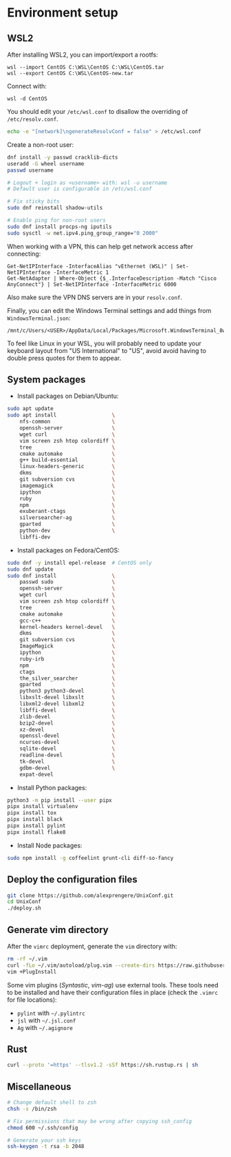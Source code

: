 Environment setup
=================

WSL2
----

After installing WSL2, you can import/export a rootfs:

```
wsl --import CentOS C:\WSL\CentOS C:\WSL\CentOS.tar
wsl --export CentOS C:\WSL\CentOS-new.tar
```

Connect with:

```
wsl -d CentOS
```

You should edit your `/etc/wsl.conf` to disallow the overriding of `/etc/resolv.conf`.

```bash
echo -e "[network]\ngenerateResolvConf = false" > /etc/wsl.conf
```

Create a non-root user:

```bash
dnf install -y passwd cracklib-dicts
useradd -G wheel username
passwd username

# Logout + login as <username> with: wsl -u username
# Default user is configurable in /etc/wsl.conf

# Fix sticky bits
sudo dnf reinstall shadow-utils

# Enable ping for non-root users
sudo dnf install procps-ng iputils
sudo sysctl -w net.ipv4.ping_group_range="0 2000"
```

When working with a VPN, this can help get network access after connecting:

```
Get-NetIPInterface -InterfaceAlias "vEthernet (WSL)" | Set-NetIPInterface -InterfaceMetric 1
Get-NetAdapter | Where-Object {$_.InterfaceDescription -Match "Cisco AnyConnect"} | Set-NetIPInterface -InterfaceMetric 6000
```

Also make sure the VPN DNS servers are in your `resolv.conf`.

Finally, you can edit the Windows Terminal settings and add things from `WindowsTerminal.json`:

```
/mnt/c/Users/<USER>/AppData/Local/Packages/Microsoft.WindowsTerminal_8wekyb3d8bbwe/LocalState/settings.json
```

To feel like Linux in your WSL, you will probably need to update your keyboard layout from "US International" to "US", avoid avoid having to double press quotes for them to appear.

System packages
---------------

* Install packages on Debian/Ubuntu:

```bash
sudo apt update
sudo apt install                  \
    nfs-common                    \
    openssh-server                \
    wget curl                     \
    vim screen zsh htop colordiff \
    tree                          \
    cmake automake                \
    g++ build-essential           \
    linux-headers-generic         \
    dkms                          \
    git subversion cvs            \
    imagemagick                   \
    ipython                       \
    ruby                          \
    npm                           \
    exuberant-ctags               \
    silversearcher-ag             \
    gparted                       \
    python-dev                    \
    libffi-dev
```

* Install packages on Fedora/CentOS:

```bash
sudo dnf -y install epel-release  # CentOS only
sudo dnf update
sudo dnf install                  \
    passwd sudo                   \
    openssh-server                \
    wget curl                     \
    vim screen zsh htop colordiff \
    tree                          \
    cmake automake                \
    gcc-c++                       \
    kernel-headers kernel-devel   \
    dkms                          \
    git subversion cvs            \
    ImageMagick                   \
    ipython                       \
    ruby-irb                      \
    npm                           \
    ctags                         \
    the_silver_searcher           \
    gparted                       \
    python3 python3-devel         \
    libxslt-devel libxslt         \
    libxml2-devel libxml2         \
    libffi-devel                  \
    zlib-devel                    \
    bzip2-devel                   \
    xz-devel                      \
    openssl-devel                 \
    ncurses-devel                 \
    sqlite-devel                  \
    readline-devel                \
    tk-devel                      \
    gdbm-devel                    \
    expat-devel
```

* Install Python packages:

```bash
python3 -m pip install --user pipx
pipx install virtualenv
pipx install tox
pipx install black
pipx install pylint
pipx install flake8
```
* Install Node packages:

```bash
sudo npm install -g coffeelint grunt-cli diff-so-fancy
```

Deploy the configuration files
------------------------------

```bash
git clone https://github.com/alexprengere/UnixConf.git
cd UnixConf
./deploy.sh
```

Generate vim directory
----------------------

After the `vimrc` deployment, generate the `vim` directory with:

```bash
rm -rf ~/.vim
curl -fLo ~/.vim/autoload/plug.vim --create-dirs https://raw.githubusercontent.com/junegunn/vim-plug/master/plug.vim
vim +PlugInstall
```
Some vim plugins (*Syntastic*, *vim-ag*) use external tools. These tools need to be installed and have their configuration files in place (check the `.vimrc` for file locations):
* `pylint` with `~/.pylintrc`
* `jsl` with `~/.jsl.conf`
* `Ag` with `~/.agignore`

Rust
----

```bash
curl --proto '=https' --tlsv1.2 -sSf https://sh.rustup.rs | sh
```

Miscellaneous
-------------

```bash
# Change default shell to zsh
chsh -s /bin/zsh

# Fix permissions that may be wrong after copying ssh_config
chmod 600 ~/.ssh/config

# Generate your ssh keys
ssh-keygen -t rsa -b 2048
```
